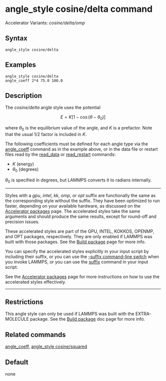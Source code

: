 # angle_style cosine/delta command

Accelerator Variants: *cosine/delta/omp*

## Syntax

``` LAMMPS
angle_style cosine/delta
```

## Examples

``` LAMMPS
angle_style cosine/delta
angle_coeff 2*4 75.0 100.0
```

## Description

The *cosine/delta* angle style uses the potential

$$E = K [1 - \cos(\theta - \theta_0)]$$

where $\theta_0$ is the equilibrium value of the angle, and $K$ is a
prefactor. Note that the usual 1/2 factor is included in $K$.

The following coefficients must be defined for each angle type via the
[angle_coeff](angle_coeff) command as in the example above, or in the
data file or restart files read by the [read_data](read_data) or
[read_restart](read_restart) commands:

-   $K$ (energy)
-   $\theta_0$ (degrees)

$\theta_0$ is specified in degrees, but LAMMPS converts it to radians
internally.

------------------------------------------------------------------------

Styles with a *gpu*, *intel*, *kk*, *omp*, or *opt* suffix are
functionally the same as the corresponding style without the suffix.
They have been optimized to run faster, depending on your available
hardware, as discussed on the [Accelerator packages](Speed_packages)
page. The accelerated styles take the same arguments and should produce
the same results, except for round-off and precision issues.

These accelerated styles are part of the GPU, INTEL, KOKKOS, OPENMP, and
OPT packages, respectively. They are only enabled if LAMMPS was built
with those packages. See the [Build package](Build_package) page for
more info.

You can specify the accelerated styles explicitly in your input script
by including their suffix, or you can use the [-suffix command-line
switch](Run_options) when you invoke LAMMPS, or you can use the
[suffix](suffix) command in your input script.

See the [Accelerator packages](Speed_packages) page for more
instructions on how to use the accelerated styles effectively.

------------------------------------------------------------------------

## Restrictions

This angle style can only be used if LAMMPS was built with the
EXTRA-MOLECULE package. See the [Build package](Build_package) doc page
for more info.

## Related commands

[angle_coeff](angle_coeff), [angle_style
cosine/squared](angle_cosine_squared)

## Default

none
